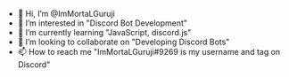 - 👋 Hi, I’m @ImMortaLGuruji
- 👀 I’m interested in "Discord Bot Development"
- 🌱 I’m currently learning "JavaScript, discord.js"
- 💞️ I’m looking to collaborate on "Developing Discord Bots" 
- 📫 How to reach me "ImMortaLGuruji#9269 is my username and tag on Discord"

<!---
ImMortaLGuruji/ImMortaLGuruji is a ✨ special ✨ repository because its `README.md` (this file) appears on your GitHub profile.
You can click the Preview link to take a look at your changes.
--->
